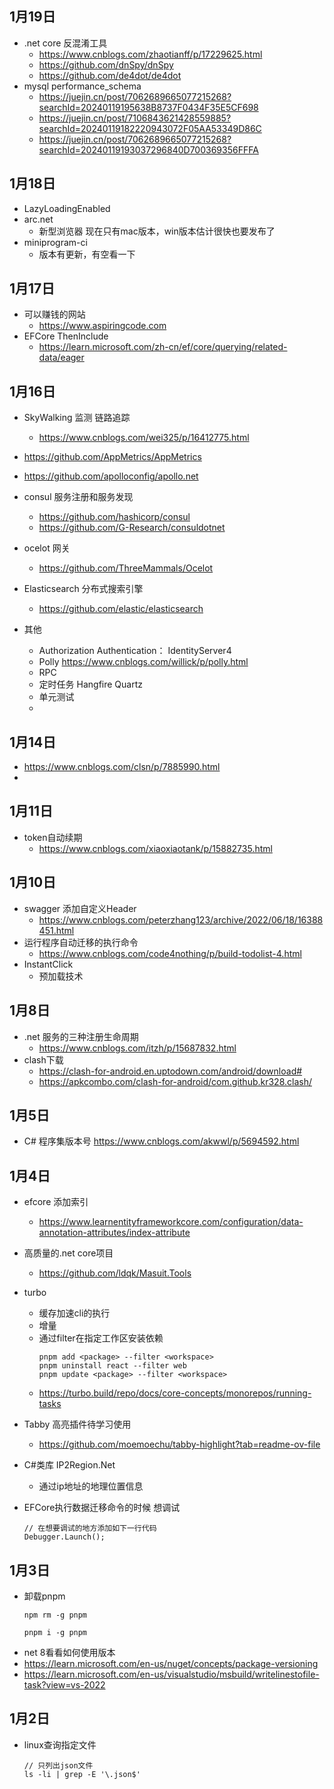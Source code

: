 ## 1月19日
- .net core 反混淆工具
  - https://www.cnblogs.com/zhaotianff/p/17229625.html
  - https://github.com/dnSpy/dnSpy
  - https://github.com/de4dot/de4dot
- mysql performance_schema
  -  https://juejin.cn/post/7062689665077215268?searchId=20240119195638B8737F0434F35E5CF698
  -  https://juejin.cn/post/7106843621428559885?searchId=20240119182220943072F05AA53349D86C
  -  https://juejin.cn/post/7062689665077215268?searchId=20240119193037296840D700369356FFFA
## 1月18日
- LazyLoadingEnabled 
- arc.net 
  - 新型浏览器 现在只有mac版本，win版本估计很快也要发布了
- miniprogram-ci 
  - 版本有更新，有空看一下
## 1月17日
- 可以赚钱的网站
  - https://www.aspiringcode.com
- EFCore ThenInclude
  - https://learn.microsoft.com/zh-cn/ef/core/querying/related-data/eager
## 1月16日
- SkyWalking 监测  链路追踪
  - https://www.cnblogs.com/wei325/p/16412775.html
- https://github.com/AppMetrics/AppMetrics
- https://github.com/apolloconfig/apollo.net
- consul 服务注册和服务发现
  - https://github.com/hashicorp/consul
  - https://github.com/G-Research/consuldotnet
- ocelot 网关
  - https://github.com/ThreeMammals/Ocelot
- Elasticsearch 分布式搜索引擎
  - https://github.com/elastic/elasticsearch
  
- 其他
  - Authorization  Authentication： IdentityServer4
  - Polly https://www.cnblogs.com/willick/p/polly.html
  - RPC
  - 定时任务 Hangfire Quartz
  - 单元测试
  - 
## 1月14日
- https://www.cnblogs.com/clsn/p/7885990.html
- 
## 1月11日
- token自动续期
  - https://www.cnblogs.com/xiaoxiaotank/p/15882735.html
## 1月10日
- swagger 添加自定义Header
  - https://www.cnblogs.com/peterzhang123/archive/2022/06/18/16388451.html
- 运行程序自动迁移的执行命令
  - https://www.cnblogs.com/code4nothing/p/build-todolist-4.html
- InstantClick
  - 预加载技术
## 1月8日
- .net 服务的三种注册生命周期 
  - https://www.cnblogs.com/itzh/p/15687832.html
- clash下载 
  - https://clash-for-android.en.uptodown.com/android/download#
  - https://apkcombo.com/clash-for-android/com.github.kr328.clash/
## 1月5日
- C# 程序集版本号 https://www.cnblogs.com/akwwl/p/5694592.html
## 1月4日
- efcore 添加索引
  - https://www.learnentityframeworkcore.com/configuration/data-annotation-attributes/index-attribute
- 高质量的.net core项目
  - https://github.com/ldqk/Masuit.Tools
- turbo 
  - 缓存加速cli的执行
  - 增量
  - 通过filter在指定工作区安装依赖
    ```
    pnpm add <package> --filter <workspace>
    pnpm uninstall react --filter web
    pnpm update <package> --filter <workspace>
    ```
  - https://turbo.build/repo/docs/core-concepts/monorepos/running-tasks
- Tabby 高亮插件待学习使用
  - https://github.com/moemoechu/tabby-highlight?tab=readme-ov-file

- C#类库 IP2Region.Net
  - 通过ip地址的地理位置信息
- EFCore执行数据迁移命令的时候 想调试
  ```
  // 在想要调试的地方添加如下一行代码
  Debugger.Launch();
  ```
## 1月3日
- 卸载pnpm
  ```
  npm rm -g pnpm
  
  pnpm i -g pnpm
  ```
- net 8看看如何使用版本
 - https://learn.microsoft.com/en-us/nuget/concepts/package-versioning
 - https://learn.microsoft.com/en-us/visualstudio/msbuild/writelinestofile-task?view=vs-2022
## 1月2日
- linux查询指定文件
  ```
  // 只列出json文件
  ls -li | grep -E '\.json$'
  ```


